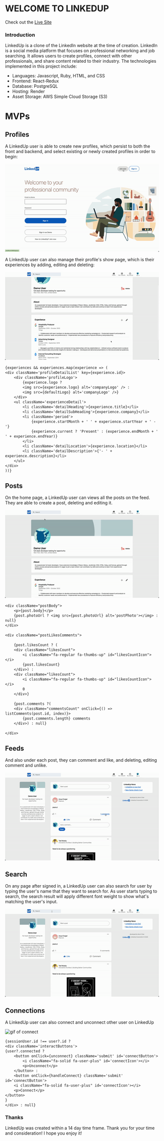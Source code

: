 # WELCOME TO LINKEDUP

Check out the [Live Site](https://linkedup-ptj7.onrender.com/)

### Introduction

LinkedUp is a clone of the LinkedIn website at the time of creation. LinkedIn is a social media platform that focuses on professional networking and job searching. It allows users to create profiles, connect with other professionals, and share content related to their industry.  The technologies implemented in this project include:

* Languages: Javascript, Ruby, HTML, and CSS
* Frontend: React-Redux
* Database: PostgreSQL
* Hosting: Render
* Asset Storage: AWS Simple Cloud Storage (S3)

# MVPs

## Profiles

A LinkedUp user is able to create new profiles, which persist to both the front and backend, and select existing or newly created profiles in order to begin: 

![gif of profiles](app/assets/userAuth.gif)

A LinkedUp user can also manage their profile's show page, which is their experiences by adding, editing and deleting:

![gif of experiences](app/assets/experiences.gif)

```
{experiences && experiences.map(experience => (
<div className='profileDetailList' key={experience.id}>
    <div className='profileLogo'>
        {experience.logo ?
        <img src={experience.logo} alt='companyLogo' /> :
        <img src={defaultLogo} alt='companyLogo' />}
    </div>
    <ul className='experienceDetail'>
        <li className='detailHeading'>{experience.title}</li>
        <li className='detailSubHeading'>{experience.company}</li>
        <li className='period'>
            {experience.startMonth + ' ' + experience.startYear + ' - '} 
            {experience.current ? 'Present' : (experience.endMonth + ' ' + experience.endYear)}
        </li>
        <li className='detailLocation'>{experience.location}</li>
        <li className='detailDescription'>{'- ' + experience.description}</li>
    </ul>
</div>
))}
```

## Posts

On the home page, a LinkedUp user can views all the posts on the feed. They are able to create a post, deleting and editing it.

![gif of posts](app/assets/posts_and_likes.gif)

```
<div className="postBody">
    <p>{post.body}</p>
    {post.photoUrl ? <img src={post.photoUrl} alt='postPhoto'></img> : null}
</div>

<div className="postLikesComments">

    {post.likesCount ? (
    <div className="likesCount">
        <i className="fa-regular fa-thumbs-up" id="likesCountIcon"></i>
        {post.likesCount}
    </div>) : 
    <div className="likesCount">
        <i className="fa-regular fa-thumbs-up" id="likesCountIcon"></i>
        0
    </div>}

    {post.comments ?(
    <div className="commentsCount" onClick={() => listComments(post.id, index)}>
        {post.comments.length} comments
    </div>) : null}
    
</div>
```

## Feeds

And also under each post, they can comment and like, and deleting, editing comment and unlike.

![gif of comments](app/assets/comments.gif)

## Search

On any page after signed in, a LinkedUp user can also search for user by typing the user's name that they want to search for. As user starts typing to search, the search result will apply different font weight to show what's matching the user's input.

![gif of search](app/assets/search.gif)

<!-- ```
<div className="modal-content" id='searchModalConetent'>
    {(query !== '') && (
    <ul>
        {users.filter(user => {
            const parts = query.toLowerCase().split(' ');
            return parts.every(part => user.firstName.toLowerCase().includes(part) || user.lastName.toLowerCase().includes(part));
        }).map((user, index) => (
            <li key={index} onClick={() => checkOutProfile(user.id)} className='searchResult'>
                <i className="fa-solid fa-magnifying-glass" id='insideSearch'></i> 
                <div className='authorPic' id='searchPhoto'>
                    <img src={user.photoUrl} alt='defaultProfile' />
                </div>
                <div className='fullName'>
                    {user.firstName.split('').map((letter) => 
                        <div>
                            <p className='matched'>{matchedWord(letter)}</p> <p>{unmatchedWord(letter)}</p>
                        </div>)} 

                    <p>&nbsp;</p>

                    {user.lastName.split('').map((letter) => 
                        <div>
                            <p className='matched'>{matchedWord(letter)}</p> <p>{unmatchedWord(letter)}</p>
                        </div>)}
                        <div className='headlineSearch'>&nbsp; &bull; &nbsp;{user.headline}</div>
                </div>
            </li>
        ))}
    </ul>
    )}
</div>
``` -->

## Connections

A LinkedUp user can also connect and unconnect other user on LinkedUp

![gif of connect](app/assets/connect.gif)

```
{sessionUser.id !== user?.id ?
<div className='interactButtons'>
{user?.connected ?
    <button onClick={unconnect} className='submit' id='connectButton'>
        <i className="fa-solid fa-user-plus" id='connectIcon'></i>
        <p>Unconnect</p>
    </button> : 
    <button onClick={handleConnect} className='submit' id='connectButton'>
    <i className="fa-solid fa-user-plus" id='connectIcon'></i>
    <p>Connect</p>
</button>
}
</div> : null}
```

### Thanks

LinkedUp was created within a 14 day time frame. Thank you for your time and consideration! I hope you enjoy it!
